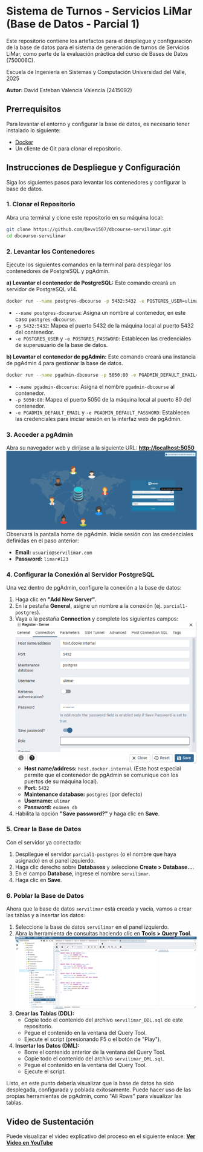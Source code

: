 # Sistema de Turnos - Servicios LiMar (Base de Datos - Parcial 1)

Este repositorio contiene los artefactos para el despliegue y configuración de la base de datos para el sistema de generación de turnos de Servicios LiMar, como parte de la evaluación práctica del curso de Bases de Datos (750006C).

Escuela de Ingeniería en Sistemas y Computación
Universidad del Valle, 2025

**Autor:** David Esteban Valencia Valencia (2415092)

## Prerrequisitos

Para levantar el entorno y configurar la base de datos, es necesario tener instalado lo siguiente:
*   [Docker](https://www.docker.com/products/docker-desktop/)
*   Un cliente de Git para clonar el repositorio.

## Instrucciones de Despliegue y Configuración

Siga los siguientes pasos para levantar los contenedores y configurar la base de datos.

### 1. Clonar el Repositorio

Abra una terminal y clone este repositorio en su máquina local:
```bash
git clone https://github.com/Devv1507/dbcourse-servilimar.git
cd dbcourse-servilimar
```

### 2. Levantar los Contenedores

Ejecute los siguientes comandos en la terminal para desplegar los contenedores de PostgreSQL y pgAdmin.

**a) Levantar el contenedor de PostgreSQL:**
Este comando creará un servidor de PostgreSQL v14.
```bash
docker run --name postgres-dbcourse -p 5432:5432 -e POSTGRES_USER=ulimar -e POSTGRES_PASSWORD=ex4men_db -d postgres:14
```
*   `--name postgres-dbcourse`: Asigna un nombre al contenedor, en este caso `postgres-dbcourse`.
*   `-p 5432:5432`: Mapea el puerto 5432 de la máquina local al puerto 5432 del contenedor.
*   `-e POSTGRES_USER` y `-e POSTGRES_PASSWORD`: Establecen las credenciales de superusuario de la base de datos.

**b) Levantar el contenedor de pgAdmin:**
Este comando creará una instancia de pgAdmin 4 para gestionar la base de datos.
```bash
docker run --name pgadmin-dbcourse -p 5050:80 -e PGADMIN_DEFAULT_EMAIL=usuario@servilimar.com -e PGADMIN_DEFAULT_PASSWORD=limar#123 -d dpage/pgadmin4
```
*   `--name pgadmin-dbcourse`: Asigna el nombre `pgadmin-dbcourse` al contenedor.
*   `-p 5050:80`: Mapea el puerto 5050 de la máquina local al puerto 80 del contenedor.
*   `-e PGADMIN_DEFAULT_EMAIL` y `-e PGADMIN_DEFAULT_PASSWORD`: Establecen las credenciales para iniciar sesión en la interfaz web de pgAdmin.

### 3. Acceder a pgAdmin

Abra su navegador web y diríjase a la siguiente URL:
**[http://localhost:5050](http://localhost:5050)**
![pgAdmin home](resources/pgAdmin_GUI.png)
Observará la pantalla home de pgAdmin. Inicie sesión con las credenciales definidas en el paso anterior:
*   **Email:** `usuario@servilimar.com`
*   **Password:** `limar#123`

### 4. Configurar la Conexión al Servidor PostgreSQL

Una vez dentro de pgAdmin, configure la conexión a la base de datos:

1.  Haga clic en **"Add New Server"**.
2.  En la pestaña **General**, asigne un nombre a la conexión (ej. `parcial1-postgres`).
3.  Vaya a la pestaña **Connection** y complete los siguientes campos:
![Connection Settings](resources/server_connection_settings.png)
    *   **Host name/address:** `host.docker.internal` (Este host especial permite que el contenedor de pgAdmin se comunique con los puertos de su máquina local).
    *   **Port:** `5432`
    *   **Maintenance database:** `postgres` (por defecto)
    *   **Username:** `ulimar`
    *   **Password:** `ex4men_db`
4.  Habilita la opción **"Save password?"** y haga clic en **Save**.

### 5. Crear la Base de Datos

Con el servidor ya conectado:
1.  Despliegue el servidor `parcial1-postgres` (o el nombre que haya asignado) en el panel izquierdo.
2.  Haga clic derecho sobre **Databases** y seleccione **Create > Database...**.
3.  En el campo **Database**, ingrese el nombre `servilimar`.
4.  Haga clic en **Save**.

### 6. Poblar la Base de Datos

Ahora que la base de datos `servilimar` está creada y vacía, vamos a crear las tablas y a insertar los datos:

1.  Seleccione la base de datos `servilimar` en el panel izquierdo.
2.  Abra la herramienta de consultas haciendo clic en **Tools > Query Tool**.
![Query Tools](resources/query_tools.png)
3.  **Crear las Tablas (DDL):**
    *   Copie todo el contenido del archivo `servilimar_DDL.sql` de este repositorio.
    *   Pegue el contenido en la ventana del Query Tool.
    *   Ejecute el script (presionando F5 o el botón de "Play").
4.  **Insertar los Datos (DML):**
    *   Borre el contenido anterior de la ventana del Query Tool.
    *   Copie todo el contenido del archivo `servilimar_DML.sql`.
    *   Pegue el contenido en la ventana del Query Tool.
    *   Ejecute el script.

Listo, en este punto debería visualizar que la base de datos ha sido desplegada, configurada y poblada exitosamente. Puede hacer uso de las propias herramientas de pgAdmin, como "All Rows" para visualizar las tablas.

## Video de Sustentación

Puede visualizar el video explicativo del proceso en el siguiente enlace:
**[Ver Video en YouTube](https://youtu.be/nueDscZmX2o)**
